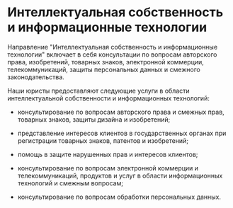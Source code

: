 # Интеллектуальная собственность и информационные технологии

Направление "Интеллектуальная собственность и информационные технологии" включает в себя консультации по вопросам авторского права, изобретений, товарных знаков, электронной коммерции, телекоммуникаций, защиты персональных данных и смежного законодательства.

Наши юристы предоставляют следующие услуги в области интеллектуальной собственности и информационных технологий:

- консультирование по вопросам авторского права и смежных прав, товарных знаков, защиты дизайна и изобретений;

- представление интересов клиентов в государственных органах при регистрации товарных знаков, патентов и изобретений;

- помощь в защите нарушенных прав и интересов клиентов;

- консультирование по вопросам электронной коммерции и телекоммуникаций, продуктов и услуг в области информационных технологий и смежным вопросам;

- консультирование по вопросам обработки персональных данных.
